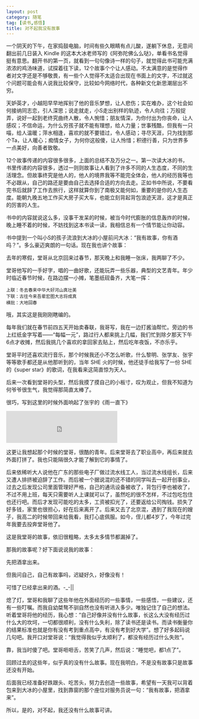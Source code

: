 ```yaml
---
layout: post
category: 随笔
tag: [读书,感悟]
title: 对不起我没有故事
---
```


一个阴天的下午，在家捣鼓电脑，时间有些久眼睛有点儿酸，遂躺下休息，无意间翻出前几日装入 Kindle 的这本大冰老师写的《阿弥陀佛么么哒》，单看书名觉得挺有意思。翻开书的第一页，就看到一句句像诗一样的句子，就觉得此书可能充满浓浓的鸡汤味道，试探着往下读，12个故事个个让人感动。不太满意的是觉得作者对文字还是不够敬畏，有一些个人觉得不太适合出现在书面上的文字，不过就这个问题可能会有人说我比较保守，比较如今网络时代，各种新文化新思潮层出不穷。

天妒英才，小越阳早早地挥别了他的音乐梦想，让人悲伤；实在难办，这个社会如何接纳同志恋，引人深思；说走就走，小S走出别样的轨迹，令人向往；万般捉弄，说好一起到老终究曲终人散，令人惋惜；朋友情深，为你付出为你丧命，让人感叹；不信命运，为什么穷孩子就不能有理想，给人力量；世事残酷，但我有一只喵，给人温暖；萍水相逢，喜欢的就不要错过，令人感动；寻尽天涯，只为找到那个Ta，让人暖心；痴情女子，为何你这般傻，让人怜惜；积德行善，只为世界多一点美好，向善者致敬。

12个故事传递的内容很多很多，上面的总结不及万分之一。第一次读大冰的书，书里传递的内容很多，透过一则则故事让人看到了许多不同的人生态度，不同的生活理念。但故事终究是他人的，他人的境界我等不能完全体会，他人的经历我等也不必跟从，自己的路还是要由自己去选择合适的方向去走。正如书中所说，不要看完书后就辞了工作去旅行，这样就算你到了南极又能何如，重要的是你的人生态度。能朝九晚五地工作买大房子买大车，也能立刻背起背包浪迹天涯，这才是真正的厉害的人生。

书中的内容就说这么多，没事干发呆的时候，被当今时代膨胀的信息轰炸的时候，晚上睡不着的时候，不妨找到这本书读一读，我相信总有一个情节能让你动容。

<!--more-->

书中提到一个叫小S的孩子流浪到大冰的小屋前问大冰：“我有故事，你有酒吗？”。多么豪迈爽朗的一句话。现在我也讲个故事：

去年的寒假，堂哥从北京回来过春节，那天晚上和我睡一张床，我两聊了不少。

堂哥他写的一手好字，唱的一曲好歌，还能玩弄一些乐器，典型的文艺青年。年少时临近春节时候，在路边摆一小摊，笔墨纸砚备齐，大笔一挥：

~~~
上联：冬去春来中华大好河山真壮美
下联：古往今来吾辈宏图大志将成真
横批：大地回春
~~~

哦，其实这是我刚刚瞎编的。


每年我们就在春节前四五天开始卖春联，我哥写，我在一边打酱油帮忙。旁边的书上红纸金字写着——“每幅一元”，路过行人都来挑上几幅，我们忙到除夕那天下午6点才收摊，然后我挑几个喜欢的拿回家去贴上，然后吃年夜饭，不亦乐乎。

堂哥平时还喜欢流行音乐，那个时候我还小不怎么听歌，什么黎明、张学友、张宇等等歌手都还是从他那听到的，当年 SHE 火的时候，他还徒手给我写了一份 SHE 的《super star》的歌词，在我看来这简直惊为天人。

后来一次看到堂哥的头型，然后我摸了摸自己的小板寸，叹为观止，但我不知道为何爷爷很生气，我觉得那简直太棒了。

很巧，写到这里的时候外面响起了张宇的《雨一直下》

<iframe frameborder="no" border="0" marginwidth="0" marginheight="0" height="86" src="http://music.163.com/outchain/player?type=2&id=190495&auto=0&height=66"></iframe>

这更让我想起那个时候的堂哥，很酷的青年。后来堂哥去了职业高中，再后来就去外面打拼了。我也只能隔很久才能了解到它的事情了。

后来依稀听大人说他在广东的那些电子厂做过流水线工人，当过流水线组长，后来又遭人排挤被迫辞了工作。而后被一个据说混的还不错的同学叫去一起开创事业，过去之后发现公司里面管理好严格，自己的通讯设备被收了，背包行李也被收了，不过不用上班，每天只需要听人上课就可以了，虽然吃的很不怎样，不过包吃包住也还行吧。而后才发现可能吃的太多，工资被扣光了，还要返给公司掏钱。损失了好多钱，家里也很担心，好在后来离开了。后来又去了北京混，遇到了我现在的嫂子，我高二的时候带回来给我看，我打心底佩服。如今，侄儿都4岁了，今年过完年我要去投奔堂哥他了。

这是我堂哥的故事，依旧很粗略，太多太多情节都漏掉了。

那我的故事呢？好下面说说我的故事：

先把酒拿出来。

但我问自己，自己有故事吗，迟疑好久，好像没有！

可惜了已经拿出来的酒。-_-\|\|

熄了灯，堂哥和我聊了这些年他在外面经历的一些事情，一些感悟，一些建议，还有一些叮嘱。而我自幼桀骜不驯自然也没有听进入多少。唯独记住了自己的想法。听着堂哥将他的经历，我心想：“自己好像并没有什么故事，长这么大没有经历过什么大的坎坷，一切都很顺利，没有什么失利，除了读书还是读书。而读书衡量你的结果标准也就是你有没有考到重点高中，有没有考到好大学”。想了好多起码说几句吧。我开口对堂哥说：“我觉得我似乎太顺利了，都没有经历过什么失败”。

靠，我当时傻了吧。堂哥咂咂舌，苦笑了几声，然后说：“睡觉吧，都1点了”。

回顾过去的这些年，似乎真的没有什么故事。现在我明白，不是没有故事只是故事还没有开始。

后面我已经准备好跌跟头、吃苦头，努力去创造一些故事，希望有一天我可以背着包来到大冰的小屋里，找到靠窗的那个座位对服务员说一句：“我有故事，把酒拿来”。

所以，是的，对不起，我还没有什么故事可讲。